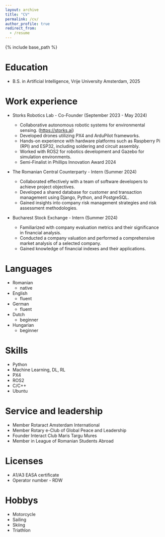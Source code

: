 ```yaml
---
layout: archive
title: "CV"
permalink: /cv/
author_profile: true
redirect_from:
  - /resume
---
```


{% include base_path %}

Education
======
* B.S. in Artificial Intelligence, Vrije University Amsterdam, 2025

Work experience
======
* Storks Robotics Lab - Co-Founder (September 2023 - May 2024) 
  * Collaborative autonomous robotic systems for environmental sensing. (https://storks.ai)
  * Developed drones utilizing PX4 and ArduPilot frameworks.
  * Hands-on experience with hardware platforms such as Raspberry Pi (RPI) and ESP32, including soldering and circuit assembly.
  * Worked with ROS2 for robotics development and Gazebo for simulation environments.
  * Semi-Finalist in Phillips Innovation Award 2024
    
* The Romanian Central Counterparty - Intern (Summer 2024)
  * Collaborated effectively with a team of software developers to achieve project objectives.
  * Developed a shared database for customer and transaction management using Django, Python, and PostgreSQL.
  * Gained insights into company risk management strategies and risk assessment methodologies.
    
* Bucharest Stock Exchange - Intern (Summer 2024)
  * Familiarized with company evaluation metrics and their significance in financial analysis.
  * Conducted a company valuation and performed a comprehensive market analysis of a selected company.
  * Gained knowledge of financial indexes and their applications.
  
Languages
======
* Romanian
  * native
* English
  * fluent
* German
  * fluent
* Dutch
  * beginner
* Hungarian
  * beginner

Skills
======
* Python
* Machine Learning, DL, RL
* PX4
* ROS2
* C/C++
* Ubuntu  

Service and leadership
======
* Member Rotaract Amsterdam International
* Member Rotary e-Club of Global Peace and Leadership
* Founder Interact Club Maris Targu Mures
* Member in League of Romanian Students Abroad

Licenses
======
* A1/A3 EASA certificate
* Operator number - RDW
  
Hobbys
======
* Motorcycle 
* Sailing
* Skiing
* Triathlon


  
